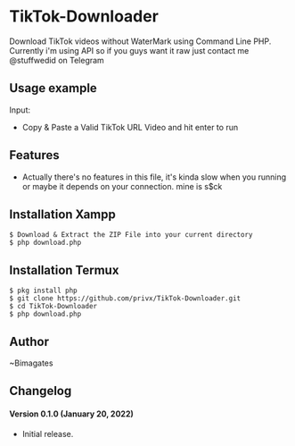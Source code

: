 # TikTok-Downloader #
Download TikTok videos without WaterMark using Command Line PHP.
Currently i'm using API so if you guys want it raw just contact me @stuffwedid on Telegram


## Usage example ##
Input:
- Copy & Paste a Valid TikTok URL Video and hit enter to run


## Features ##
- Actually there's no features in this file, it's kinda slow when you running or maybe it depends on your connection. mine is s$ck


## Installation Xampp ##

```
$ Download & Extract the ZIP File into your current directory
$ php download.php
```

## Installation Termux ##

```
$ pkg install php
$ git clone https://github.com/privx/TikTok-Downloader.git
$ cd TikTok-Downloader
$ php download.php
```


## Author
~Bimagates


## Changelog ##
#### Version 0.1.0 (January 20, 2022) ####
- Initial release.



